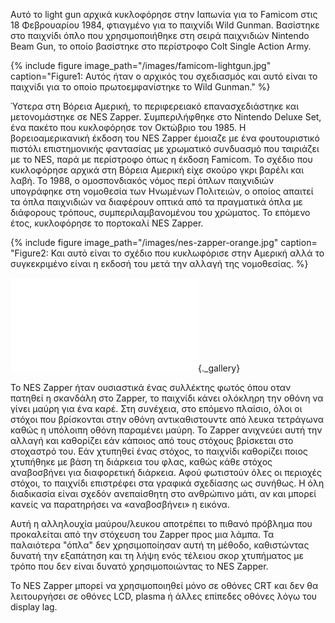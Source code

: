 Αυτό το light gun αρχικά κυκλοφόρησε στην Ιαπωνία για το Famicom στις 18 Φεβρουαρίου 1984, φτιαγμένο για το παιχνίδι Wild Gunman. Βασίστηκε στο παιχνίδι όπλο που χρησιμοποιήθηκε στη σειρά παιχνιδιών Nintendo Beam Gun, το οποίο βασίστηκε στο περίστροφο Colt Single Action Army.

{% include figure image_path="/images/famicom-lightgun.jpg" caption="Figure1: Αυτός ήταν ο αρχικός του σχεδιασμός και αυτό είναι το παιχνίδι για το οποίο πρωτοεμφανίστηκε το Wild Gunman." %}

 Ύστερα στη Βόρεια Αμερική, το περιφερειακό επανασχεδιάστηκε και μετονομάστηκε σε NES Zapper. Συμπεριλήφθηκε στο Nintendo Deluxe Set, ένα πακέτο που κυκλοφόρησε τον Οκτώβριο του 1985. Η βορειοαμερικανική έκδοση του NES Zapper έμοιαζε με ένα φουτουριστικό πιστόλι επιστημονικής φαντασίας με χρωματικό συνδυασμό που ταιριάζει με το NES, παρά με περίστροφο όπως η έκδοση Famicom. Το σχέδιο που κυκλοφόρησε αρχικά στη Βόρεια Αμερική είχε σκούρο γκρι βαρέλι και λαβή. Το 1988, ο ομοσπονδιακός νόμος περί όπλων παιχνιδιών υπογράφηκε στη νομοθεσία των Ηνωμένων Πολιτειών, ο οποίος απαιτεί τα όπλα παιχνιδιών να διαφέρουν οπτικά από τα πραγματικά όπλα με διάφορους τρόπους, συμπεριλαμβανομένου του χρώματος. Το επόμενο έτος, κυκλοφόρησε το πορτοκαλί NES Zapper.

{% include figure image_path="/images/nes-zapper-orange.jpg" caption= "Figure2: Και αυτό είναι το σχέδιο που κυκλωφόρισε στην Αμερική αλλά το συγκεκριμένο είναι η εκδοσή του μετά την αλλαγή της νομοθεσίας. %}

![](nes-zapper.md){._gallery}
 
Το NES  Zapper ήταν ουσιαστικά ένας συλλέκτης φωτός όπου οταν πατηθεί η σκανδάλη στο Zapper, το παιχνίδι κάνει ολόκληρη την οθόνη να γίνει μαύρη για ένα καρέ. Στη συνέχεια, στο επόμενο πλαίσιο, όλοι οι στόχοι που βρίσκονται στην οθόνη αντικαθιστουντε από λευκα τετράγωνα καθώς η υπόλοιπη οθόνη παραμένει μαύρη. Το Zapper ανιχνεύει αυτή την αλλαγή και καθορίζει εάν κάποιος από τους στόχους βρίσκεται στο στοχαστρό του. Εάν χτυπηθεί ένας στόχος, το παιχνίδι καθορίζει ποιος χτυπήθηκε με βάση τη διάρκεια του φλας, καθώς κάθε στόχος αναβοσβήνει για διαφορετική διάρκεια. Αφού φωτιστούν όλες οι περιοχές στόχοι, το παιχνίδι επιστρέφει στα γραφικά σχεδίασης ως συνήθως. Η όλη διαδικασία είναι σχεδόν ανεπαίσθητη στο ανθρώπινο μάτι, αν και μπορεί κανείς να παρατηρήσει να «αναβοσβήνει» η εικόνα.

Αυτή η αλληλουχία μαύρου/λευκου αποτρέπει το πιθανό πρόβλημα που προκαλείται από την στόχευση του Zapper προς μια λάμπα. Τα παλαιότερα "όπλα" δεν χρησιμοποίησαν αυτή τη μέθοδο, καθιστώντας δυνατή την εξαπάτηση και τη λήψη ενός τέλειου σκορ χτυπήματος με τρόπο που δεν είναι δυνατό χρησιμοποιώντας το NES Zapper.

Το NES Zapper μπορεί να χρησιμοποιηθεί μόνο σε οθόνες CRT και δεν θα λειτουργήσει σε οθόνες LCD, plasma  ή άλλες επίπεδες οθόνες λόγω του display lag.

